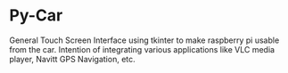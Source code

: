 # Py-Car
General Touch Screen Interface using tkinter to make raspberry pi usable from the car. Intention of integrating various applications like VLC media player, Navitt GPS Navigation, etc.
